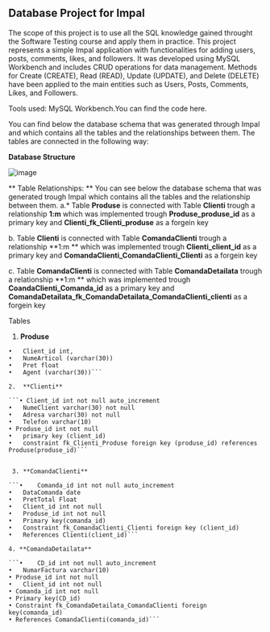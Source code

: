 ## Database Project for Impal

The scope of this project is to use all the SQL knowledge gained throught the Software Testing course and apply them in practice.
This project represents a simple Impal application with functionalities for adding users, posts, comments, likes, and followers.
It was developed using MySQL Workbench and includes CRUD operations for data management.
Methods for Create (CREATE), Read (READ), Update (UPDATE), and Delete (DELETE) have been applied to the main entities such as Users, Posts, Comments, Likes, and Followers.

Tools used: MySQL Workbench.You can find the code here.

You can find below the database schema that was generated through Impal and which contains all the tables and the relationships between them.
The tables are connected in the following way:

**Database Structure**

![image](https://github.com/user-attachments/assets/601ddc01-f809-4c0b-a417-a01b0c72bfaa)


** Table Relationships: **
You can see below the database schema that was generated trough Impal which contains all the tables and the relationship between them.
a.* Table **Produse** is connected with Table **Clienti** trough a relationship **1:m** which was implemented trough
**Produse_produse_id** as a primary key and
**Clienti_fk_Clienti_produse** as a forgein key

b. Table **Clienti** is connected with Table **ComandaClienti** trough a relationship **1:m ** which was implemented trough
**Clienti_client_id**  as a primary key and
**ComandaClienti_ComandaClienti_Clienti** as a forgein key 

c. Table **ComandaClienti** is connected with Table **ComandaDetailata** trough a relationship **1:m ** which was implemented trough
**CoandaClienti_Comanda_id**  as a primary key and
**ComandaDetailata_fk_ComandaDetailata_ComandaClienti_clienti** as a forgein key

Tables


1.	**Produse**

```•	Produse_id (int primary key auto_increment)
•	Client_id int,
•	NumeArticol (varchar(30))
•	Pret float
•	Agent (varchar(30))```

2.	**Clienti**
   
```• Client_id int not null auto_increment
•	NumeClient varchar(30) not null
•	Adresa varchar(30) not null
•	Telefon varchar(10)
• Produse_id int not null
•	primary key (client_id)
•	constraint fk_Clienti_Produse foreign key (produse_id) references Produse(produse_id)```


 3. **ComandaClienti**
    
```•	Comanda_id int not null auto_increment
•	DataComanda date
•	PretTotal Float
•	Client_id int not null
•	Produse_id int not null
•	Primary key(comanda_id)
•	Constraint fk_ComandaClienti_Clienti foreign key (client_id) 
•	References Clienti(client_id)```

4. **ComandaDetailata** 
   
```•	CD_id int not null auto_increment
•	NumarFactura varchar(10)
• Produse_id int not null
•	Client_id int not null
• Comanda_id int not null
• Primary key(CD_id)
• Constraint fk_ComandaDetailata_ComandaClienti foreign key(comanda_id) 
• References ComandaClienti(comanda_id)```









